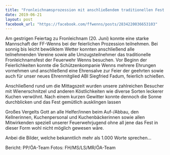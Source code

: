 ```yaml
---
title: "Fronleichnamsprozession mit anschließendem traditionellen Fest der FF-Wenns"
date: 2019-06-21
layout: post
facebook_url: "https://facebook.com/ffwenns/posts/2834220036653103"
---
```


Am gestrigen Feiertag zu Fronleichnam (20. Juni) konnte eine starke Mannschaft der FF-Wenns bei der feierlichen Prozession teilnehmen. 
Bei sonnig bis leicht bewölktem Wetter konnten anschließend alle teilnehmenden Vereine sowie alle Umzugsteilnehmer das traditionelle Fronleichnamsfest der Feuerwehr Wenns besuchen. 
Vor Beginn der Feierlichkeiten konnte die Schützenkompanie Wenns mehrere Ehrungen vornehmen und anschließend eine Ehrensalve zur Feier der geehrten sowie auch für unser neues Ehrenmitglied ABI Siegfried Fadum, feierlich schießen.

Anschließend rund um die Mittagszeit wurden unsere zahlreichen Besucher mit Wienerschnitzel und anderen Köstlichkeiten wie diverse Sorten leckerer Kuchen verwöhnt.
Nach einem kurzen Gewitter konnte dennoch die Sonne durchblicken und das Fest gemütlich ausklingen lassen

Großes Vergelts Gott an alle Helfer/innen beim Auf-/Abbau, den Kellnerinnen, Kuchenpersonal und Kuchenbäckerinnen sowie allen Mitwirkenden speziell unserer Feuerwehrjugend ohne all jene das Fest in dieser Form wohl nicht möglich gewesen wäre.

Anbei die Bilder, welche bekanntlich mehr als 1.000 Worte sprechen...

Bericht: PP/ÖA-Team
Fotos: FH/MS/LS/MR/ÖA-Team
